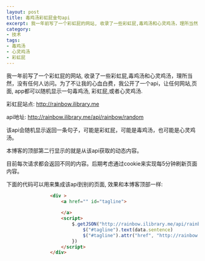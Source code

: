 ```yaml
---
layout: post
title: 毒鸡汤彩虹屁金句api
excerpt: 我一年前写了一个彩虹屁的网站, 收录了一些彩虹屁,毒鸡汤和心灵鸡汤，理所当然，没有任何人访问。为了不让我的心血白费，我公开了一个api，让任何网站,页面, app都可以随机显示一句毒鸡汤, 彩虹屁,或者心灵鸡汤.
category:
- 技术
tags:
- 毒鸡汤
- 心灵鸡汤
- 彩虹屁
---
```

我一年前写了一个彩虹屁的网站, 收录了一些彩虹屁,毒鸡汤和心灵鸡汤，理所当然，没有任何人访问。为了不让我的心血白费，我公开了一个api，让任何网站,页面, app都可以随机显示一句毒鸡汤, 彩虹屁,或者心灵鸡汤.

彩虹屁站点: http://rainbow.ilibrary.me

api地址: http://rainbow.ilibrary.me/api/rainbow/random

该api会随机显示返回一条句子，可能是彩虹屁，可能是毒鸡汤，也可能是心灵鸡汤。


本博客的顶部第二行显示的就是从该api获取的动态内容。

目前每次请求都会返回不同的内容。后期考虑通过cookie来实现每5分钟刷新页面内容。


下面的代码可以用来集成该api到别的页面, 效果和本博客顶部一样:

~~~html
				<div >
					<a href="" id="tagline">
						
					</a>
					<script>
						$.getJSON("http://rainbow.ilibrary.me/api/rainbow/random", function(data,status){
							$("#tagline").text(data.sentence)
							$("#tagline").attr("href", "http://rainbow.ilibrary.me/rainbows/" + data.id)
						})
					</script>
				</div>
~~~


